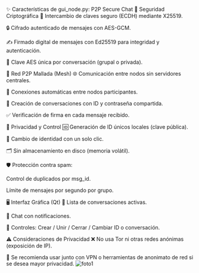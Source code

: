 
✨ Características de gui_node.py: P2P Secure Chat
🔐 Seguridad Criptográfica
🔑 Intercambio de claves seguro (ECDH) mediante X25519.

🔒 Cifrado autenticado de mensajes con AES-GCM.

✍️ Firmado digital de mensajes con Ed25519 para integridad y autenticación.

🔐 Clave AES única por conversación (grupal o privada).

📡 Red P2P Mallada (Mesh)
🌐 Comunicación entre nodos sin servidores centrales.

🔄 Conexiones automáticas entre nodos participantes.

💬 Creación de conversaciones con ID y contraseña compartida.

✅ Verificación de firma en cada mensaje recibido.

👤 Privacidad y Control
🆔 Generación de ID únicos locales (clave pública).

🔄 Cambio de identidad con un solo clic.

🗂️ Sin almacenamiento en disco (memoria volátil).

🛡️ Protección contra spam:

Control de duplicados por msg_id.

Límite de mensajes por segundo por grupo.

🖥️ Interfaz Gráfica (Qt)
📃 Lista de conversaciones activas.

🔔 Chat con notificaciones.

🧩 Controles: Crear / Unir / Cerrar / Cambiar ID o conversación.

⚠️ Consideraciones de Privacidad
❌ No usa Tor ni otras redes anónimas (exposición de IP).

📡 Se recomienda usar junto con VPN o herramientas de anonimato de red si se desea mayor privacidad.
![foto1](https://github.com/user-attachments/assets/9c6b136b-ece4-4e7e-828c-fee060c37b2b)
